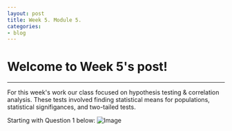 ```yaml
---
layout: post
title: Week 5. Module 5.
categories:
- blog
---
```


# Welcome to Week 5's post!

---
For this week's work our class focused on hypothesis testing & correlation analysis.
These tests involved finding statistical means for populations, statistical signifigances, and two-tailed tests.

Starting with Question 1 below:
![Image](https://raw.githubusercontent.com/ScottAustinYoung/scottaustinyoung.github.io/refs/heads/master/assets/question1.png)
